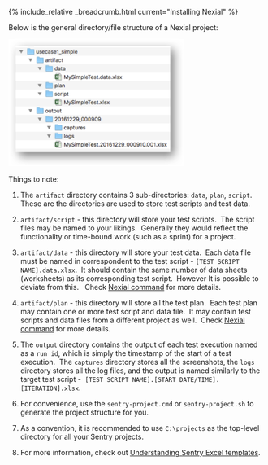 {% include_relative _breadcrumb.html current="Installing Nexial" %}


Below is the general directory/file structure of a Nexial project:

<img src="image/UnderstandingProjectStructure_01.png" style="height:250px"/>

Things to note:
1. The `artifact` directory contains 3 sub-directories: `data`, `plan`, `script`. These are the directories are used 
   to store test scripts and test data.
  1. `artifact/script` \- this directory will store your test scripts.  The script files may be named to your 
  likings.  Generally they would reflect the functionality or time-bound work (such as a sprint) for a project.
  2. `artifact/data` \- this directory will store your test data.  Each data file must be named in correspondent to 
  the test script - `[TEST SCRIPT NAME].data.xlsx`.  It should contain the same number of data sheets (worksheets) as 
  its corresponding test script.  However It is possible to deviate from this.  
  Check [Nexial command](../commands/) for more details. 
  3. `artifact/plan` \- this directory will store all the test plan.  Each test plan may contain one or more test 
  script and data file.  It may contain test scripts and data files from a different project as well.  Check 
  [Nexial command](../commands/) for more details.

2. The `output` directory contains the output of each test execution named as a `run id`, which is simply the 
   timestamp of the start of a test execution.  The `captures` directory stores all the screenshots, the `logs` 
   directory stores all the log files, and the output is named similarly to the target test script - 
   `[TEST SCRIPT NAME].[START DATE/TIME].[ITERATION].xlsx`.

3. For convenience, use the `sentry-project.cmd` or `sentry-project.sh` to generate the project structure for you.
4. As a convention, it is recommended to use `C:\projects` as the top-level directory for all your Sentry projects.
5. For more information, check out [Understanding Sentry Excel templates](UnderstandingExcelTemplates).
